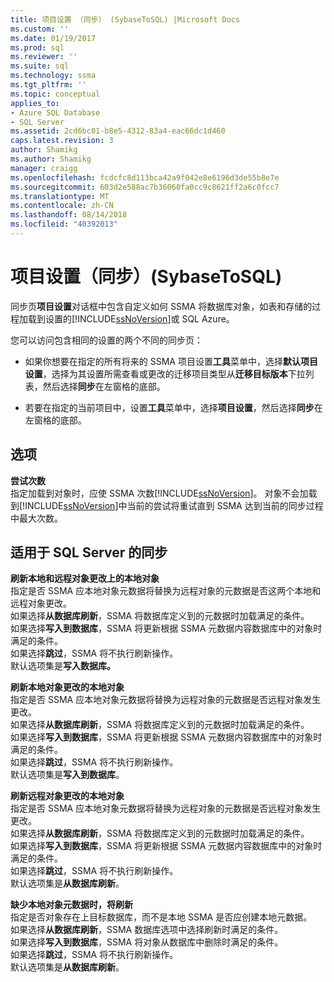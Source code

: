 ```yaml
---
title: 项目设置 （同步） (SybaseToSQL) |Microsoft Docs
ms.custom: ''
ms.date: 01/19/2017
ms.prod: sql
ms.reviewer: ''
ms.suite: sql
ms.technology: ssma
ms.tgt_pltfrm: ''
ms.topic: conceptual
applies_to:
- Azure SQL Database
- SQL Server
ms.assetid: 2cd6bc01-b8e5-4312-83a4-eac66dc1d460
caps.latest.revision: 3
author: Shamikg
ms.author: Shamikg
manager: craigg
ms.openlocfilehash: fcdcfc8d113bca42a9f042e8e6196d3de55b8e7e
ms.sourcegitcommit: 603d2e588ac7b36060fa0cc9c8621ff2a6c0fcc7
ms.translationtype: MT
ms.contentlocale: zh-CN
ms.lasthandoff: 08/14/2018
ms.locfileid: "40392013"
---
```

# <a name="project-settings-synchronization-sybasetosql"></a>项目设置（同步）(SybaseToSQL)
同步页**项目设置**对话框中包含自定义如何 SSMA 将数据库对象，如表和存储的过程加载到设置的[!INCLUDE[ssNoVersion](../../includes/ssnoversion-md.md)]或 SQL Azure。  
  
您可以访问包含相同的设置的两个不同的同步页：  
  
-   如果你想要在指定的所有将来的 SSMA 项目设置**工具**菜单中，选择**默认项目设置**，选择为其设置所需查看或更改的迁移项目类型从**迁移目标版本**下拉列表，然后选择**同步**在左窗格的底部。  
  
-   若要在指定的当前项目中，设置**工具**菜单中，选择**项目设置**，然后选择**同步**在左窗格的底部。  
  
## <a name="options"></a>选项  
**尝试次数**  
指定加载到对象时，应使 SSMA 次数[!INCLUDE[ssNoVersion](../../includes/ssnoversion-md.md)]。 对象不会加载到[!INCLUDE[ssNoVersion](../../includes/ssnoversion-md.md)]中当前的尝试将重试直到 SSMA 达到当前的同步过程中最大次数。  
  
## <a name="synchronization-for-sql-server"></a>适用于 SQL Server 的同步  
**刷新本地和远程对象更改上的本地对象**  
指定是否 SSMA 应本地对象元数据将替换为远程对象的元数据是否这两个本地和远程对象更改。  
如果选择**从数据库刷新**，SSMA 将数据库定义到的元数据时加载满足的条件。  
如果选择**写入到数据库**，SSMA 将更新根据 SSMA 元数据内容数据库中的对象时满足的条件。  
如果选择**跳过**，SSMA 将不执行刷新操作。   
默认选项集是**写入数据库。**  
  
**刷新本地对象更改的本地对象**  
指定是否 SSMA 应本地对象元数据将替换为远程对象的元数据是否远程对象发生更改。  
如果选择**从数据库刷新**，SSMA 将数据库定义到的元数据时加载满足的条件。  
如果选择**写入到数据库**，SSMA 将更新根据 SSMA 元数据内容数据库中的对象时满足的条件。  
如果选择**跳过**，SSMA 将不执行刷新操作。   
默认选项集是**写入到数据库**。  
  
**刷新远程对象更改的本地对象**  
指定是否 SSMA 应本地对象元数据将替换为远程对象的元数据是否远程对象发生更改。  
如果选择**从数据库刷新**，SSMA 将数据库定义到的元数据时加载满足的条件。  
如果选择**写入到数据库**，SSMA 将更新根据 SSMA 元数据内容数据库中的对象时满足的条件。  
如果选择**跳过**，SSMA 将不执行刷新操作。   
默认选项集是**从数据库刷新**。  
  
**缺少本地对象元数据时，将刷新**  
指定是否对象存在上目标数据库，而不是本地 SSMA 是否应创建本地元数据。  
如果选择**从数据库刷新**，SSMA 数据库选项中选择刷新时满足的条件。  
如果选择**写入到数据库**，SSMA 将对象从数据库中删除时满足的条件。  
如果选择**跳过**，SSMA 将不执行刷新操作。   
默认选项集是**从数据库刷新**。  
  
